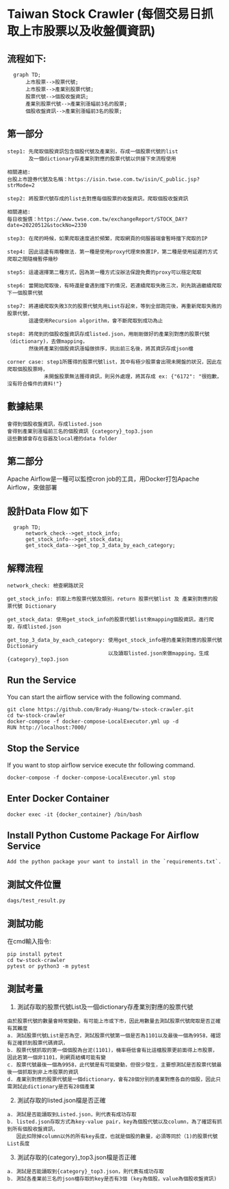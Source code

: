 # Taiwan Stock Crawler (每個交易日抓取上市股票以及收盤價資訊)


## 流程如下:

```mermaid
  graph TD;
      上市股票-->股票代號;
      上市股票-->產業別股票代號;
      股票代號-->個股收盤資訊;
      產業別股票代號-->產業別漲幅前3名的股票;
      個股收盤資訊-->產業別漲幅前3名的股票;
```
## 第一部分
```
step1: 先爬取個股資訊包含個股代號及產業別，存成一個股票代號的list
       及一個dictionary存產業別對應的股票代號以供接下來流程使用

相關連結:
台股上市證券代號及名稱：https://isin.twse.com.tw/isin/C_public.jsp?strMode=2 
```
```
step2: 將股票代號存成的list去對應每個股票的收盤資訊，爬取個股收盤資訊
       
相關連結:
每日收盤價：https://www.twse.com.tw/exchangeReport/STOCK_DAY?date=20220512&stockNo=2330
```
```
step3: 在爬的時候，如果爬取速度過於頻繁，爬取網頁的伺服器端會暫時擋下爬取的IP
```
```
step4: 因此這邊有兩種做法．第一種是使用proxy代理來換置IP，第二種是使用延遲的方式爬取之間隨機暫停幾秒
```
```
step5: 這邊選擇第二種方式，因為第一種方式沒辦法保證免費的proxy可以穩定爬取
```
```
step6: 當開始爬取後，有時還是會遇到擋下的情況，若連續爬取失敗三次，則先跳過繼續爬取下一個股票代號
```
```
step7: 將連續爬取失敗3次的股票代號先用List存起來，等到全部跑完後，再重新爬取失敗的股票代號，
       這邊使用Recursion algorithm，會不斷爬取到成功為止
```
```
step8: 將爬到的個股收盤資訊存成listed.json，用剛剛做好的產業別對應的股票代號（dictionary)，去做mapping，
       然後將產業別個股資訊漲幅做排序，挑出前三名後，將其資訊存成json檔
```
```
corner case: step1所獲得的股票代號list，其中有極少股票會出現未開盤的狀況，因此在爬取個股股票時，
            未開盤股票無法獲得資訊，則另外處理，將其存成 ex: {"6172": "很抱歉，沒有符合條件的資料!"}
```

## 數據結果
```
會得到個股收盤資訊，存成listed.json
會得到產業別漲幅前三名的個股資訊 {category}_top3.json
這些數據會存在容器及local裡的data folder
```

## 第二部分
Apache Airflow是一種可以監控cron job的工具，用Docker打包Apache Airflow，來做部署
## 設計Data Flow 如下
```mermaid
  graph TD;
      network_check-->get_stock_info;
      get_stock_info-->get_stock_data;
      get_stock_data-->get_top_3_data_by_each_category;      
```

## 解釋流程

```
network_check: 檢查網路狀況
```
```
get_stock_info: 抓取上市股票代號及類別，return 股票代號list 及 產業別對應的股票代號 Dictionary
```
```
get_stock_data: 使用get_stock_info的股票代號list來mapping個股資訊，進行爬取，存成listed.json
```
```
get_top_3_data_by_each_category: 使用get_stock_info裡的產業別對應的股票代號 Dictionary
                                 以及讀取listed.json來做mapping，生成{category}_top3.json
```


## Run the Service

You can start the airflow service with the following command.
```
git clone https://github.com/Brady-Huang/tw-stock-crawler.git
cd tw-stock-crawler
docker-compose -f docker-compose-LocalExecutor.yml up -d
RUN http://localhost:7000/
```

## Stop the Service
If you want to stop airflow service execute thr following command.
```
docker-compose -f docker-compose-LocalExecutor.yml stop
```

## Enter Docker Container
```
docker exec -it {docker_container} /bin/bash
```

## Install Python Custome Package For Airflow Service
```
Add the python package your want to install in the `requirements.txt`.
```


## 測試文件位置

```
dags/test_result.py
```

## 測試功能
在cmd輸入指令:
```
pip install pytest
cd tw-stock-crawler
pytest or python3 -m pytest

```

## 測試考量


1. 測試存取的股票代號List及一個dictionary存產業別對應的股票代號

```
由於股票代號的數量會時常變動，有可能上市或下市，因此用數量去測試股票代號爬取是否正確有其難度
a. 測試股票代號List是否為空，測試股票代號第一個是否為1101以及最後一個為9958，確認有正確抓到股票代碼資訊，
b. 股票代號抓取的第一個個股為台泥(1101)，機率極低會有比這檔股票更前面得上市股票，因此若第一個非1101，則網頁結構可能有變
c. 股票代號最後一個為9958，此代號是有可能變動，但很少發生，主要想測試是否股票代號最後一個抓取到非上市股票的資訊
d. 產業別對應的股票代號是一個dictionary，會有28個分別的產業對應各自的個股，因此只需測試此dictionary是否有28個產業
```

2. 測試存取的listed.json檔是否正確

```
a. 測試是否能讀取到Listed.json，則代表有成功存取
b. listed.json存取方式為key-value pair，key為個股代號以及column，為了確認有抓到所有個股收盤資訊，
   因此扣除掉column以外的所有key長度，也就是個股的數量，必須等同於（1)的股票代號List長度
```

3. 測試存取的{category}_top3.json檔是否正確

```
a. 測試是否能讀取到{category}_top3.json，則代表有成功存取
b. 測試各產業前三名的json檔存取的key是否有3個 (key為個股，value為個股收盤資訊)
```
